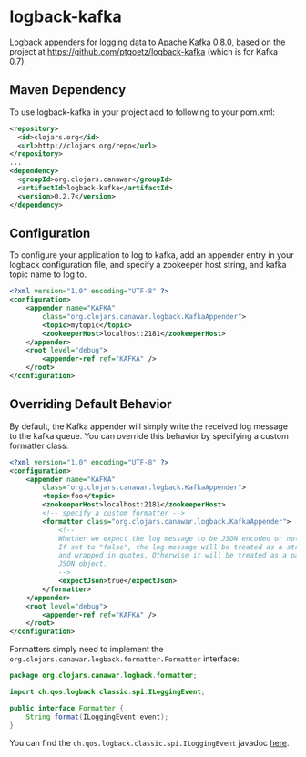 # logback-kafka

Logback appenders for logging data to Apache Kafka 0.8.0, based on the project at https://github.com/ptgoetz/logback-kafka (which is for Kafka 0.7).


## Maven Dependency
To use logback-kafka in your project add to following to your pom.xml:

```xml
<repository>
  <id>clojars.org</id>
  <url>http://clojars.org/repo</url>
</repository>
...
<dependency>
  <groupId>org.clojars.canawar</groupId>
  <artifactId>logback-kafka</artifactId>
  <version>0.2.7</version>
</dependency>
```

## Configuration

To configure your application to log to kafka, add an appender entry in your logback configuration file, and specify 
a zookeeper host string, and kafka topic name to log to.


```xml
<?xml version="1.0" encoding="UTF-8" ?>
<configuration>
    <appender name="KAFKA"
        class="org.clojars.canawar.logback.KafkaAppender">
        <topic>mytopic</topic>
        <zookeeperHost>localhost:2181</zookeeperHost>
    </appender>
    <root level="debug">
        <appender-ref ref="KAFKA" />
    </root>
</configuration>
```

## Overriding Default Behavior
By default, the Kafka appender will simply write the received log message to the kafka queue. You can override this 
behavior by specifying a custom formatter class:

```xml
<?xml version="1.0" encoding="UTF-8" ?>
<configuration>
    <appender name="KAFKA"
        class="org.clojars.canawar.logback.KafkaAppender">
        <topic>foo</topic>
        <zookeeperHost>localhost:2181</zookeeperHost>
        <!-- specify a custom formatter -->
        <formatter class="org.clojars.canawar.logback.KafkaAppender">
            <!-- 
            Whether we expect the log message to be JSON encoded or not.
            If set to "false", the log message will be treated as a string, 
            and wrapped in quotes. Otherwise it will be treated as a parseable
            JSON object.
            -->
            <expectJson>true</expectJson>
        </formatter>
    </appender>
    <root level="debug">
        <appender-ref ref="KAFKA" />
    </root>
</configuration>
```



Formatters simply need to implement the `org.clojars.canawar.logback.formatter.Formatter` interface:

```java
package org.clojars.canawar.logback.formatter;

import ch.qos.logback.classic.spi.ILoggingEvent;

public interface Formatter {
    String format(ILoggingEvent event);
}
```

You can find the `ch.qos.logback.classic.spi.ILoggingEvent` javadoc [here](http://logback.qos.ch/apidocs/ch/qos/logback/classic/spi/ILoggingEvent.html).



